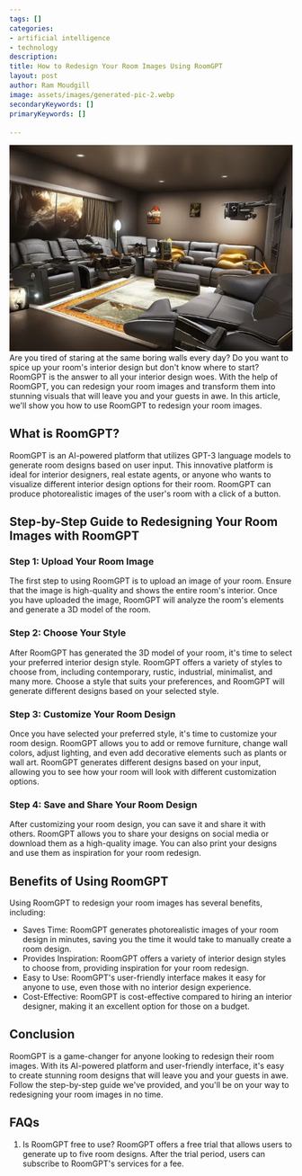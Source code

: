 ```yaml
---
tags: []
categories: 
- artificial intelligence
- technology
description: 
title: How to Redesign Your Room Images Using RoomGPT
layout: post
author: Ram Moudgill
image: assets/images/generated-pic-2.webp
secondaryKeywords: []
primaryKeywords: []

---
```

  
![room gpt image](/uploads/30_11_2023_1701336391265.jpeg)
Are you tired of staring at the same boring walls every day? Do you want to spice up your room's interior design but don't know where to start? RoomGPT is the answer to all your interior design woes. With the help of RoomGPT, you can redesign your room images and transform them into stunning visuals that will leave you and your guests in awe. In this article, we'll show you how to use RoomGPT to redesign your room images.
## What is RoomGPT?
RoomGPT is an AI-powered platform that utilizes GPT-3 language models to generate room designs based on user input. This innovative platform is ideal for interior designers, real estate agents, or anyone who wants to visualize different interior design options for their room. RoomGPT can produce photorealistic images of the user's room with a click of a button.
## Step-by-Step Guide to Redesigning Your Room Images with RoomGPT
### Step 1: Upload Your Room Image
The first step to using RoomGPT is to upload an image of your room. Ensure that the image is high-quality and shows the entire room's interior. Once you have uploaded the image, RoomGPT will analyze the room's elements and generate a 3D model of the room.
### Step 2: Choose Your Style
After RoomGPT has generated the 3D model of your room, it's time to select your preferred interior design style. RoomGPT offers a variety of styles to choose from, including contemporary, rustic, industrial, minimalist, and many more. Choose a style that suits your preferences, and RoomGPT will generate different designs based on your selected style.
### Step 3: Customize Your Room Design
Once you have selected your preferred style, it's time to customize your room design. RoomGPT allows you to add or remove furniture, change wall colors, adjust lighting, and even add decorative elements such as plants or wall art. RoomGPT generates different designs based on your input, allowing you to see how your room will look with different customization options.
### Step 4: Save and Share Your Room Design
After customizing your room design, you can save it and share it with others. RoomGPT allows you to share your designs on social media or download them as a high-quality image. You can also print your designs and use them as inspiration for your room redesign.
## Benefits of Using RoomGPT
Using RoomGPT to redesign your room images has several benefits, including:
- Saves Time: RoomGPT generates photorealistic images of your room design in minutes, saving you the time it would take to manually create a room design.
- Provides Inspiration: RoomGPT offers a variety of interior design styles to choose from, providing inspiration for your room redesign.
- Easy to Use: RoomGPT's user-friendly interface makes it easy for anyone to use, even those with no interior design experience.
- Cost-Effective: RoomGPT is cost-effective compared to hiring an interior designer, making it an excellent option for those on a budget.
## Conclusion
RoomGPT is a game-changer for anyone looking to redesign their room images. With its AI-powered platform and user-friendly interface, it's easy to create stunning room designs that will leave you and your guests in awe. Follow the step-by-step guide we've provided, and you'll be on your way to redesigning your room images in no time.
## FAQs
1. Is RoomGPT free to use?
RoomGPT offers a free trial that allows users to generate up to five room designs. After the trial period, users can subscribe to RoomGPT's services for a fee.
